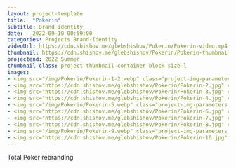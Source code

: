 ```yaml
---
layout: project-template
title:  "Pokerin"
subtitle: Brand identity
date:   2022-09-10 00:59:00
categories: Projects Brand-Identity
videoUrl: https://cdn.shishov.me/glebshishov/Pokerin/Pokerin-video.mp4
thumbnail: https://cdn.shishov.me/glebshishov/Pokerin/Pokerin-thumbnail.webp
projectend: 2022 Summer
thumbnail-class: project-thumbnail-container block-size-l
images:
- <img src="/img/Pokerin/Pokerin-1-2.webp" class="project-img-parameters img-size-full" alt="Pokerin-1">
- <img src="https://cdn.shishov.me/glebshishov/Pokerin/Pokerin-2.jpg" class="project-img-parameters img-size-full" alt="Pokerin-2">
- <img src="https://cdn.shishov.me/glebshishov/Pokerin/Pokerin-3.jpg" class="project-img-parameters img-size-full" alt="Pokerin-3">
- <img src="https://cdn.shishov.me/glebshishov/Pokerin/Pokerin-4.jpg" class="project-img-parameters img-size-full" alt="Pokerin-4">
- <img src="/img/Pokerin/Pokerin-5.webp" class="project-img-parameters img-size-full" alt="Pokerin-5">
- <img src="https://cdn.shishov.me/glebshishov/Pokerin/Pokerin-6.jpg" class="project-img-parameters img-size-tri" alt="Pokerin-6">
- <img src="https://cdn.shishov.me/glebshishov/Pokerin/Pokerin-7.jpg" class="project-img-parameters img-size-tri" alt="Pokerin-7">
- <img src="https://cdn.shishov.me/glebshishov/Pokerin/Pokerin-8.jpg" class="project-img-parameters img-size-tri" alt="Pokerin-8">
- <img src="/img/Pokerin/Pokerin-9.webp" class="project-img-parameters img-size-full" alt="Pokerin-9">
- <img src="https://cdn.shishov.me/glebshishov/Pokerin/Pokerin-10.jpg" class="project-img-parameters img-size-full" alt="Pokerin-10">
---
```


Total Poker rebranding